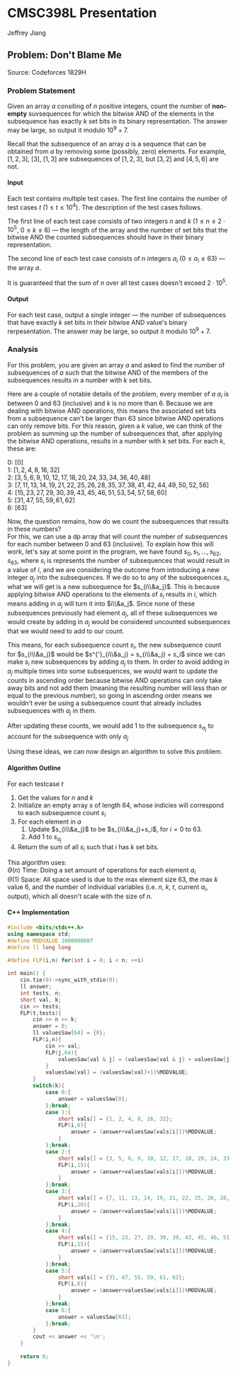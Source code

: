 # CMSC398L Presentation
Jeffrey Jiang
## Problem: Don't Blame Me
Source: Codeforces 1829H

### Problem Statement
Given an array $a$ consiting of $n$ positive integers, count the number of **non-empty** suvsequences for which the bitwise $\mathsf{AND}$ of the elements in the subsequence has exactly $k$ set bits in its binary representation. The answer may be large, so output it modulo $10^9+7$.

Recall that the subsequence of an array $a$ is a sequence that can be obtained from $a$ by removing some (possibly, zero) elements. For example, $[1,2,3]$, $[3]$, $[1,3]$ are subsequences of $[1,2,3]$, but $[3,2]$ and $[4,5,6]$ are not.

#### Input
Each test contains multiple test cases. The first line contains the number of test cases $t$ ($1 \leq t \leq 10^4$). The description of the test cases follows.

The first line of each test case consists of two integers $n$ and $k$ ($1 \leq n \leq 2 \cdot 10^5$, $0 \leq k \leq 6$) — the length of the array and the number of set bits that the bitwise $\mathsf{AND}$ the counted subsequences should have in their binary representation.

The second line of each test case consists of $n$ integers $a_i$ ($0 \leq a_i \leq 63$) — the array $a$.

It is guaranteed that the sum of $n$ over all test cases doesn't exceed $2 \cdot 10^5$.

#### Output
For each test case, output a single integer — the number of subsequences that have exactly $k$ set bits in their bitwise $\mathsf{AND}$ value's binary rerpesentation. The answer may be large, so output it modulo $10^9+7$.

### Analysis
For this problem, you are given an array $a$ and asked to find the number of subsequences of $a$ such that the bitwise $\mathsf{AND}$ of the members of the subsequences results in a number with $k$ set bits. 

Here are a couple of notable details of the problem, every member of $a$ $a_i$ is between $0$ and $63$ (inclusive) and $k$ is no more than $6$. Because we are dealing with bitwise $\mathsf{AND}$ operations, this means the associated set bits from a subsequence can't be larger than $63$ since bitwise $\mathsf{AND}$ operations can only remove bits. For this reason, given a $k$ value, we can think of the problem as summing up the number of subsequences that, after applying the bitwise $\mathsf{AND}$ operations, results in a number with $k$ set bits. For each $k$, these are:

$0$: $[0]$\
$1$: $[1, 2, 4, 8, 16, 32]$\
$2$: $[3, 5, 6, 9, 10, 12, 17, 18, 20, 24, 33, 34, 36, 40, 48]$\
$3$: $[7, 11, 13, 14, 19, 21, 22, 25, 26, 28, 35, 37, 38, 41, 42, 44, 49, 50, 52, 56]$\
$4$: $[15, 23, 27, 29, 30, 39, 43, 45, 46, 51, 53, 54, 57, 58, 60]$\
$5$: $[31, 47, 55, 59, 61, 62]$\
$6$: $[63]$

Now, the question remains, how do we count the subsequences that results in these numbers?\
For this, we can use a dp array that will count the number of subsequences for each number between $0$ and $63$ (inclusive). To explain how this will work, let's say at some point in the program, we have found $s_0, s_1, \dots, s_{62}, s_{63}$, where $s_i$ is represents the number of subsequences that would result in a value of $i$, and we are considering the outcome from introducing a new integer $a_j$ into the subsequences. If we do so to any of the subsequences $s_i$, what we will get is a new subsequence for $s_{i\\&a_j}$. This is because applying bitwise $\mathsf{AND}$ operations to the elements of $s_i$ results in $i$, which means adding in $a_j$ will turn it into $i\\&a_j$. Since none of these subsequences previously had element $a_j$, all of these subsequences we would create by adding in $a_j$ would be considered uncounted subsequences that we would need to add to our count. 

This means, for each subsequence count $s_i$, the new subsequence count for $s_{i\\&a_j}$ would be $s^{'}_{i\\&a_j} = s_{i\\&a_j} + s_i$ since we can make $s_i$ new subsequences by adding $a_j$ to them. In order to avoid adding in $a_j$ multiple times into some subsequences, we would want to update the counts in ascending order because bitwise $\mathsf{AND}$ operations can only take away bits and not add them (meaning the resulting number will less than or equal to the previous number), so going in ascending order means we wouldn't ever be using a subsequence count that already includes subsequences with $a_j$ in them.

After updating these counts, we would add $1$ to the subsequence $s_{a_j}$ to account for the subsequence with only $a_j$

Using these ideas, we can now design an algorithm to solve this problem.

#### Algorithm Outline
For each testcase $t$ 
1. Get the values for $n$ and $k$ 
2. Initialize an empty array $s$ of length 64, whose indicies will correspond to each subsequence count $s_i$
3. For each element in $a$
   1. Update $s_{i\\&a_j}$ to be $s_{i\\&a_j}+s_i$, for $i = 0$ to $63$.
   2. Add $1$ to $s_{a_j}$
4. Return the sum of all $s_i$ such that $i$ has $k$ set bits.

This algorithm uses: \
$\Theta(n)$ Time: Doing a set amount of operations for each element $a_i$  
$\Theta(1)$ Space: All space used is due to the max element size $63$, the max $k$ value $6$, and the number of individual variables (i.e. $n$, $k$, $t$, current $a_i$, output), which all doesn't scale with the size of $n$. 

#### C++ Implementation
```c++
#include <bits/stdc++.h>
using namespace std;
#define MODVALUE 1000000007
#define ll long long

#define FLP(i,n) for(int i = 0; i < n; ++i)
 
int main() {
    cin.tie(0)->sync_with_stdio(0);
    ll answer;
    int tests, n;
    short val, k;
    cin >> tests;
    FLP(t,tests){
        cin >> n >> k;
        answer = 0;
        ll valuesSaw[64] = {0};
        FLP(i,n){
            cin >> val;
            FLP(j,64){
                valuesSaw[val & j] = (valuesSaw[val & j] + valuesSaw[j])%MODVALUE;
            }
            valuesSaw[val] = (valuesSaw[val]+1)%MODVALUE;
        }
        switch(k){
            case 0:{
                answer = valuesSaw[0];
            };break;
            case 1:{
                short vals[] = {1, 2, 4, 8, 16, 32};
                FLP(i,6){
                    answer = (answer+valuesSaw[vals[i]])%MODVALUE;
                }
            };break;
            case 2:{
                short vals[] = {3, 5, 6, 9, 10, 12, 17, 18, 20, 24, 33, 34, 36, 40, 48};
                FLP(i,15){
                    answer = (answer+valuesSaw[vals[i]])%MODVALUE;
                }
            };break;
            case 3:{
                short vals[] = {7, 11, 13, 14, 19, 21, 22, 25, 26, 28, 35, 37, 38, 41, 42, 44, 49, 50, 52, 56};
                FLP(i,20){
                    answer = (answer+valuesSaw[vals[i]])%MODVALUE;
                }
            };break;
            case 4:{
                short vals[] = {15, 23, 27, 29, 30, 39, 43, 45, 46, 51, 53, 54, 57, 58, 60};
                FLP(i,15){
                    answer = (answer+valuesSaw[vals[i]])%MODVALUE;
                }
            };break;
            case 5:{
                short vals[] = {31, 47, 55, 59, 61, 62};
                FLP(i,6){
                    answer = (answer+valuesSaw[vals[i]])%MODVALUE;
                }
            };break;
            case 6:{
                answer = valuesSaw[63];
            };break;
        }
        cout << answer << '\n';
    }
 
    return 0;
}
```
